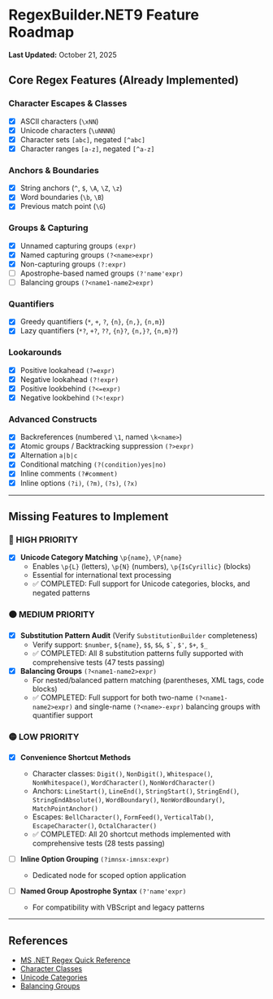# RegexBuilder.NET9 Feature Roadmap

**Last Updated:** October 21, 2025

## Core Regex Features (Already Implemented)

### Character Escapes & Classes

- [x] ASCII characters (`\xNN`)
- [x] Unicode characters (`\uNNNN`)
- [x] Character sets `[abc]`, negated `[^abc]`
- [x] Character ranges `[a-z]`, negated `[^a-z]`

### Anchors & Boundaries

- [x] String anchors (`^`, `$`, `\A`, `\Z`, `\z`)
- [x] Word boundaries (`\b`, `\B`)
- [x] Previous match point (`\G`)

### Groups & Capturing

- [x] Unnamed capturing groups `(expr)`
- [x] Named capturing groups `(?<name>expr)`
- [x] Non-capturing groups `(?:expr)`
- [ ] Apostrophe-based named groups `(?'name'expr)`
- [ ] Balancing groups `(?<name1-name2>expr)`

### Quantifiers

- [x] Greedy quantifiers (`*`, `+`, `?`, `{n}`, `{n,}`, `{n,m}`)
- [x] Lazy quantifiers (`*?`, `+?`, `??`, `{n}?`, `{n,}?`, `{n,m}?`)

### Lookarounds

- [x] Positive lookahead `(?=expr)`
- [x] Negative lookahead `(?!expr)`
- [x] Positive lookbehind `(?<=expr)`
- [x] Negative lookbehind `(?<!expr)`

### Advanced Constructs

- [x] Backreferences (numbered `\1`, named `\k<name>`)
- [x] Atomic groups / Backtracking suppression `(?>expr)`
- [x] Alternation `a|b|c`
- [x] Conditional matching `(?(condition)yes|no)`
- [x] Inline comments `(?#comment)`
- [x] Inline options `(?i)`, `(?m)`, `(?s)`, `(?x)`

---

## Missing Features to Implement

### 🔴 HIGH PRIORITY

- [x] **Unicode Category Matching** `\p{name}`, `\P{name}`
  - Enables `\p{L}` (letters), `\p{N}` (numbers), `\p{IsCyrillic}` (blocks)
  - Essential for international text processing
  - ✅ COMPLETED: Full support for Unicode categories, blocks, and negated patterns

### 🟠 MEDIUM PRIORITY

- [x] **Substitution Pattern Audit** (Verify `SubstitutionBuilder` completeness)
  - Verify support: `$number`, `${name}`, `$$`, `$&`, `` $` ``, `$'`, `$+`, `$_`
  - ✅ COMPLETED: All 8 substitution patterns fully supported with comprehensive tests (47 tests passing)
- [x] **Balancing Groups** `(?<name1-name2>expr)`
  - For nested/balanced pattern matching (parentheses, XML tags, code blocks)
  - ✅ COMPLETED: Full support for both two-name `(?<name1-name2>expr)` and single-name `(?<name>-expr)` balancing groups with quantifier support

### 🟡 LOW PRIORITY

- [x] **Convenience Shortcut Methods**
  - Character classes: `Digit()`, `NonDigit()`, `Whitespace()`, `NonWhitespace()`, `WordCharacter()`, `NonWordCharacter()`
  - Anchors: `LineStart()`, `LineEnd()`, `StringStart()`, `StringEnd()`, `StringEndAbsolute()`, `WordBoundary()`, `NonWordBoundary()`, `MatchPointAnchor()`
  - Escapes: `BellCharacter()`, `FormFeed()`, `VerticalTab()`, `EscapeCharacter()`, `OctalCharacter()`
  - ✅ COMPLETED: All 20 shortcut methods implemented with comprehensive tests (28 tests passing)

- [ ] **Inline Option Grouping** `(?imnsx-imnsx:expr)`
  - Dedicated node for scoped option application

- [ ] **Named Group Apostrophe Syntax** `(?'name'expr)`
  - For compatibility with VBScript and legacy patterns

---

## References

- [MS .NET Regex Quick Reference](https://learn.microsoft.com/en-us/dotnet/standard/base-types/regular-expression-language-quick-reference)
- [Character Classes](https://learn.microsoft.com/en-us/dotnet/standard/base-types/character-classes-in-regular-expressions)
- [Unicode Categories](https://learn.microsoft.com/en-us/dotnet/standard/base-types/character-classes-in-regular-expressions#SupportsUnicodeCategories)
- [Balancing Groups](https://learn.microsoft.com/en-us/dotnet/standard/base-types/grouping-constructs-in-regular-expressions#balancing_group_definition)
